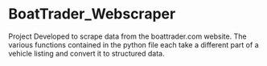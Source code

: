 BoatTrader_Webscraper
=====================

Project Developed to scrape data from the boattrader.com website.  The various functions contained in the python file each take a different part of a vehicle listing and convert it to structured data.
